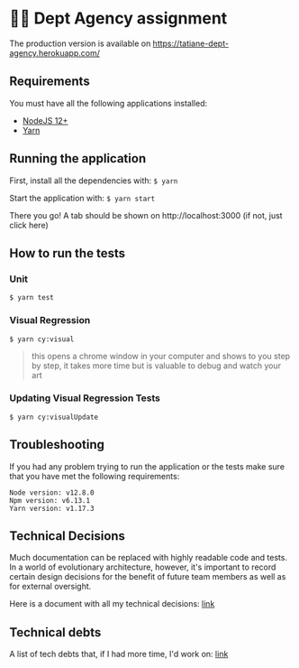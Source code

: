 # 👩‍💻 Dept Agency assignment

The production version is available on https://tatiane-dept-agency.herokuapp.com/

## Requirements

You must have all the following applications installed:

- [NodeJS 12+](https://nodejs.org/en/)
- [Yarn](https://yarnpkg.com/en/docs/install)

## Running the application

First, install all the dependencies with: `$ yarn`

Start the application with: `$ yarn start`

There you go! A tab should be shown on http://localhost:3000 (if not, just click here)

## How to run the tests

### Unit

`$ yarn test`

### Visual Regression

`$ yarn cy:visual`

> this opens a chrome window in your computer and shows to you step by step, it takes more time but is valuable to debug and watch your art

### Updating Visual Regression Tests

`$ yarn cy:visualUpdate`

## Troubleshooting

If you had any problem trying to run the application or the tests make sure that you have met the following requirements:

```
Node version: v12.8.0
Npm version: v6.13.1
Yarn version: v1.17.3
```

## Technical Decisions

Much documentation can be replaced with highly readable code and tests. In a world of evolutionary architecture, however, it's important to record certain design decisions for the benefit of future team members as well as for external oversight.

Here is a document with all my technical decisions: [link](./docs/technical_decisions.md)

## Technical debts

A list of tech debts that, if I had more time, I'd work on: [link](./docs/technical_debts.md)
